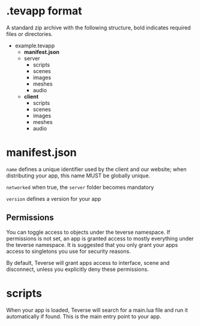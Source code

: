 # .tevapp format
A standard zip archive with the following structure, bold indicates required files or directories.
 - example.tevapp
     - **manifest.json**
     - server
         - scripts
         - scenes
         - images
         - meshes
         - audio
     - **client**
         - scripts
         - scenes
         - images
         - meshes
         - audio

# manifest.json
`name` defines a unique identifier used by the client and our website; when distributing your app, this name MUST be globally unique.

`networked` when true, the `server` folder becomes mandatory

`version` defines a version for your app 

## Permissions
You can toggle access to objects under the teverse namespace. If permissions is not set, an app is granted access to mostly everything under the teverse namespace. It is suggested that you only grant your apps access to singletons you use for security reasons.

By default, Teverse will grant apps access to interface, scene and disconnect, unless you explicitly deny these permissions.

# scripts
When your app is loaded, Teverse will search for a main.lua file and run it automatically if found. This is the main entry point to your app.